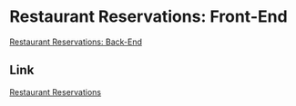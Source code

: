 # Restaurant Reservations: Front-End

[Restaurant Reservations: Back-End](../back-end/README.md)

## Link

[Restaurant Reservations](https://restaurant-reservation-frontend-gilt.vercel.app/dashboard?date=2020-12-30)
